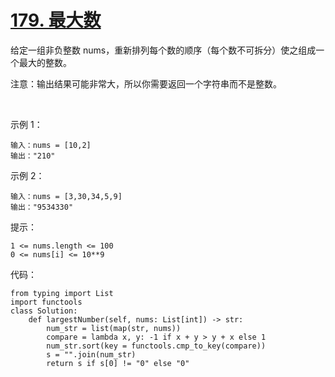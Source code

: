 # [179. 最大数](https://leetcode-cn.com/problems/largest-number/)

给定一组非负整数 nums，重新排列每个数的顺序（每个数不可拆分）使之组成一个最大的整数。

注意：输出结果可能非常大，所以你需要返回一个字符串而不是整数。

 

示例 1：
```
输入：nums = [10,2]
输出："210"
```
示例 2：
```
输入：nums = [3,30,34,5,9]
输出："9534330"
```

提示：
```
1 <= nums.length <= 100
0 <= nums[i] <= 10**9
```

代码：
```python3
from typing import List
import functools
class Solution:
    def largestNumber(self, nums: List[int]) -> str:
        num_str = list(map(str, nums))
        compare = lambda x, y: -1 if x + y > y + x else 1
        num_str.sort(key = functools.cmp_to_key(compare))
        s = "".join(num_str)
        return s if s[0] != "0" else "0"
```